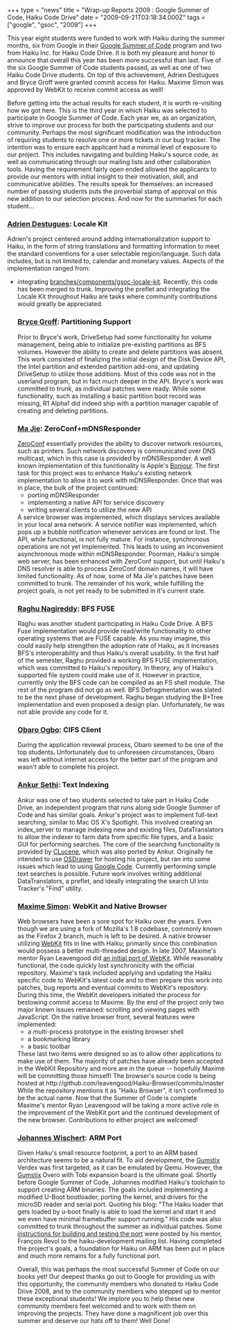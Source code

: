 +++
type = "news"
title = "Wrap-up Reports 2009 : Google Summer of Code, Haiku Code Drive"
date = "2009-09-21T03:18:34.000Z"
tags = ["google", "gsoc", "2009"]
+++

This year eight students were funded to work with Haiku during the summer months, six from Google in their <a href="http://code.google.com/soc/">Google Summer of Code</a> program and two from Haiku Inc. for Haiku Code Drive. It is both my pleasure and honor to announce that overall this year has been more successful than last. Five of the six Google Summer of Code students passed, as well as one of two Haiku Code Drive students. On top of this achievement, Adrien Destugues and Bryce Groff were granted commit access for Haiku. Maxime Simon was approved by WebKit to receive commit access as well!

Before getting into the actual results for each student, it is worth re-visiting how we got here. This is the third year in which Haiku was selected to participate in Google Summer of Code. Each year we, as an organization, strive to improve our process for both the participating students and our community. Perhaps the most significant modification was the introduction of requiring students to resolve one or more tickets in our bug tracker. The intention was to ensure each applicant had a minimal level of exposure to our project. This includes navigating and building Haiku's source code, as well as communicating through our mailing lists and other collaboration tools. Having the requirement fairly open ended allowed the applicants to provide our mentors with initial insight to their motivation, skill, and communicative abilities. The results speak for themselves: an increased number of passing students puts the proverbial stamp of approval on this new addition to our selection process. And now for the summaries for each student...
<!--more-->
<h3><a href="/blog/2080">Adrien Destugues</a>: Locale Kit</h3>
Adrien's project centered around adding internationalization support to Haiku, in the form of string translations and formatting information to meet the standard conventions for a user selectable region/language. Such data includes, but is not limited to, calendar and monetary values. Aspects of the implementation ranged from:
<ul>
<li>integrating <a href="http://site.icu-project.org/>International Components for Unicode</a>, simply known as ICU, into Haiku's Locale Kit.</li>
<li>creating a catalog management, which is the main engine for providing string translations.</li>
<li>creating new build system rules and tools to integrate the catalog management's functionality</li>
<li>creating a preflet to allow the user to choose their settings.</li>
</ul>
The bulk of the project, catalog management, is working properly. The catalog management is responsible for handling string translations from one language to another. Other aspects, such as date, numerical, and currency formatting works, but has some issues. Due to the timing of R1 Alpha1 and the sheer scope of the project, his code was developed in <a href="https://dev.haiku-os.org/browser/haiku/branches/components/gsoc-locale-kit">branches/components/gsoc-locale-kit</a>. Recently, this code has been merged to trunk. Improving the preflet and integrating the Locale Kit throughout Haiku are tasks where community contributions would greatly be appreciated.

<h3><a href="/blog/3551">Bryce Groff</a>: Partitioning Support</h3>
    Prior to Bryce's work, DriveSetup had some functionality for volume management, being able to initialize pre-existing partitions as BFS volumes. However the ability to create and delete partitions was absent. This work consisted of finalizing the initial design of the Disk Device API, the Intel partition and extended partition add-ons, and updating DriveSetup to utilize those additions. Most of this code was not in the userland program, but in fact much deeper in the API. Bryce's work was committed to trunk, as individual patches were ready.  While some functionality, such as installing a basic partition boot record was missing, R1 Alpha1 did indeed ship with a partition manager capable of creating and deleting partitions.

<h3><a href="/blog/majie">Ma Jie</a>: ZeroConf+mDNSResponder</h3>
<a href="http://www.zeroconf.org/">ZeroConf</a> essentially provides the ability to discover network resources, such as printers. Such network discovery is communicated over DNS multicast, which in this case is provided by mDNSResponder. A well known implementation of this functionality is Apple's <a href="http://gemma.apple.com/opensource/internet/bonjour.html">Bonjour</a>. The first task for this project was to enhance Haiku's existing network implementation to allow it to work with mDNSResponder. Once that was in place, the bulk of the project continued:
<ul>
<li>porting mDNSResponder</li>
<li>implementing a native API for service discovery</li>
<li>writing several clients to utilize the new API</li>
</ul>
    A service browser was implemented, which displays services available in your local area network. A service notifier was implemented, which pops up a bubble notification whenever services are found or lost. The API, while functional, is not fully mature. For instance, synchronous operations are not yet implemented. This leads to using an inconvenient asynchronous mode within mDNSResponder. Poorman, Haiku's simple web server, has been enhanced with ZeroConf support, but until Haiku's DNS resolver is able to process ZeroConf domain names, it will have limited functionality. As of now, some of Ma Jie's patches have been committed to trunk.  The remainder of his work, while fulfilling the project goals, is not yet ready to be submitted in it's current state.

<h3><a href="/blog/5151">Raghu Nagireddy</a>: BFS FUSE</h3>
Raghu was another student participating in Haiku Code Drive. A BFS Fuse implementation would provide read/write functionality to other operating systems that are FUSE capable. As you may imagine, this could easily help strengthen the adoption rate of Haiku, as it increases BFS's interoperability and thus Haiku's overall usability. In the first half of the semester, Raghu provided a working BFS FUSE implementation, which was committed to Haiku's repository. In theory, any of Haiku's supported file system could make use of it. However in practice, currently only the BFS code can be compiled as an FS shell module. The rest of the program did not go as well. BFS Defragmentation was slated to be the next phase of development. Raghu began studying the B+Tree implementation and even proposed a design plan. Unfortunately, he was not able provide any code for it.

<h3><a href="/blog/4854">Obaro Ogbo</a>: CIFS Client</h3>
During the application reviewal process, Obaro seemed to be one of the top students.  Unfortunately due to unforeseen circumstances, Obaro was left without internet access for the better part of the program and wasn't able to complete his project.

<h3><a href="/blog/1545">Ankur Sethi</a>: Text Indexing</h3>
Ankur was one of two students selected to take part in Haiku Code Drive, an independent program that runs along side Google Summer of Code and has similar goals. Ankur's project was to implement full-text searching, similar to Mac OS X's Spotlight. This involved creating an index_server to manage indexing new and existing files, DataTranslators to allow the indexer to farm data from specific file types, and a basic GUI for performing searches. The core of the searching functionality is provided by <a href="http://sourceforge.net/projects/clucene/">CLucene</a>, which was also ported by Ankur. Originally he intended to use <a href="http://dev.osdrawer.net/">OSDrawer</a> for hosting his project, but ran into some issues which lead to using <a href="http://code.google.com/p/haiku-beacon/">Google Code</a>. Currently performing simple text searches is possible. Future work involves writing additional DataTranslators, a preflet, and ideally integrating the search UI into Tracker's "Find" utility.

<h3><a href="/blog/5072">Maxime Simon</a>: WebKit and Native Browser</h3> Web browsers have been a sore spot for Haiku over the years. Even though we are using a fork of Mozilla's 1.8 codebase, commonly known as the Firefox 2 branch, much is left to be desired. A native browser utilizing <a href="http://webkit.org/">WebKit</a> fits in line with Haiku; primarily since this combination would possess a better multi-threaded design. In late 2007, Maxime's mentor Ryan Leavengood did <a href="/node/1961">an initial port of WebKit</a>. While reasonably functional, the code quickly lost synchronicity with the official repository. Maxime's task included applying and updating the Haiku specific code to WebKit's latest code and to then prepare this work into patches, bug reports and eventual commits to WebKit's repository. During this time, the WebKit developers initiated the process for bestowing commit access to Maxime. By the end of the project only two major known issues remained: scrolling and viewing pages with JavaScript. On the native browser front, several features were implemented:
<ul>
<li>a multi-process prototype in the existing browser shell</li>
<li>a bookmarking library</li>
<li>a basic toolbar</li>
</ul>
These last two items were designed so as to allow other applications to make use of them. The majority of patches have already been accepted in the WebKit Repository and more are in the queue -- hopefully Maxime will be committing those himself! The browser's source code is being hosted at http://github.com/leavengood/Haiku-Browser/commits/master While the repository mentions it as "Haiku Browser", it isn't confirmed to be the actual name. Now that the Summer of Code is complete Maxime's mentor Ryan Leavengood will be taking a more active role in the improvement of the WebKit port and the continued development of the new browser. Contributions to either project are welcomed!

<h3><a href="/blog/1727">Johannes Wischert</a>: ARM Port</h3>
    Given Haiku's small resource footprint, a port to an ARM based architecture seems to be a natural fit. To aid development, the <a href="http://www.gumstix.com/store/catalog/motherboards.php">Gumstix</a> Verdex was first targeted, as it can be emulated by Qemu. However, the <a href="http://www.gumstix.com/store/catalog/motherboards.php">Gumstix</a> Overo with Tobi expansion board is the ultimate goal. Shortly before Google Summer of Code, Johannes modified Haiku's toolchain to support creating ARM binaries. The goals included implementing a modified U-Boot bootloader, porting the kernel, and drivers for the microSD reader and serial port. Quoting his blog: "The Haiku loader that gets loaded by u-boot finally is able to load the kernel and start it and we even have minimal framebuffer support running." His code was also committed to trunk throughout the summer as individual patches. Some <a href="https://www.freelists.org/post/haiku-development/testing-the-ARM-port-was-Re-Haikucommits-r32408-haikutrunksrcsystembootplatformuboot">instructions for building and testing the port</a> were posted by his mentor, François Revol to the haiku-development mailing list. Having completed the project's goals, a foundation for Haiku on ARM has been put in place and much more remains for a fully functional port.

Overall, this was perhaps the most successful Summer of Code on our books yet! Our deepest thanks go out to Google for providing us with this opportunity, the community members who donated to Haiku Code Drive 2008, and to the community members who stepped up to mentor these exceptional students! We implore you to help these new community members feel welcomed and to work with them on improving the projects. They have done a magnificent job over this summer and deserve our hats off to them! Well Done!